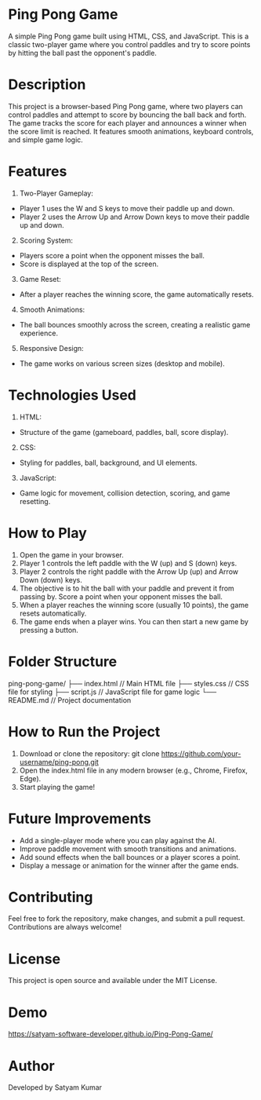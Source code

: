 # Ping Pong Game
A simple Ping Pong game built using HTML, CSS, and JavaScript. This is a classic two-player game where you control paddles and try to score points by hitting the ball past the opponent's paddle.
# Description
This project is a browser-based Ping Pong game, where two players can control paddles and attempt to score by bouncing the ball back and forth. The game tracks the score for each player and announces a winner when the score limit is reached. It features smooth animations, keyboard controls, and simple game logic.
# Features
1. Two-Player Gameplay:

 - Player 1 uses the W and S keys to move their paddle up and down.
 - Player 2 uses the Arrow Up and Arrow Down keys to move their paddle up and down.
2. Scoring System:

 - Players score a point when the opponent misses the ball.
 - Score is displayed at the top of the screen.
3. Game Reset:

 - After a player reaches the winning score, the game automatically resets.
4. Smooth Animations:

 - The ball bounces smoothly across the screen, creating a realistic game experience.
5. Responsive Design:

 - The game works on various screen sizes (desktop and mobile).
# Technologies Used
1. HTML:

  - Structure of the game (gameboard, paddles, ball, score display).
2. CSS:

  - Styling for paddles, ball, background, and UI elements.
3. JavaScript:

 - Game logic for movement, collision detection, scoring, and game resetting.
# How to Play
1. Open the game in your browser.
2. Player 1 controls the left paddle with the W (up) and S (down) keys.
3. Player 2 controls the right paddle with the Arrow Up (up) and Arrow Down (down) keys.
4. The objective is to hit the ball with your paddle and prevent it from passing by. Score a point when your opponent misses the ball.
5. When a player reaches the winning score (usually 10 points), the game resets automatically.
6. The game ends when a player wins. You can then start a new game by pressing a button.
# Folder Structure
ping-pong-game/
├── index.html           // Main HTML file
├── styles.css           // CSS file for styling
├── script.js            // JavaScript file for game logic
└── README.md            // Project documentation
# How to Run the Project
 1. Download or clone the repository:
    git clone https://github.com/your-username/ping-pong.git
 2. Open the index.html file in any modern browser (e.g., Chrome, Firefox, Edge).
 3. Start playing the game!
# Future Improvements
 - Add a single-player mode where you can play against the AI.
 - Improve paddle movement with smooth transitions and animations.
 - Add sound effects when the ball bounces or a player scores a point.
 - Display a message or animation for the winner after the game ends.
# Contributing
Feel free to fork the repository, make changes, and submit a pull request. Contributions are always welcome!
# License
This project is open source and available under the MIT License.
# Demo
 https://satyam-software-developer.github.io/Ping-Pong-Game/
# Author
Developed by Satyam Kumar






